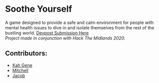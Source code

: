 # Soothe Yourself

A game designed to provide a safe and calm environment for people with mental health issues to dive in and isolate themselves from the rest of the bustling world. [Devpost Submission Here](https://devpost.com/software/soothe-gswl4v) <br>*Project made in conjunction with Hack The Midlands 2020.* <br>

## Contributors:
- [Kah Gene](https://github.com/KGene1901)
- [Mitchell](https://github.com/mitchachsn)
- [Jacob](https://github.com/JiaXiu01)


